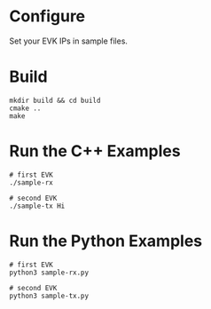 # Configure
Set your EVK IPs in sample files.

# Build
```
mkdir build && cd build
cmake ..
make
```

# Run the C++ Examples
```
# first EVK
./sample-rx

# second EVK
./sample-tx Hi
```

# Run the Python Examples
```
# first EVK
python3 sample-rx.py

# second EVK
python3 sample-tx.py
```
